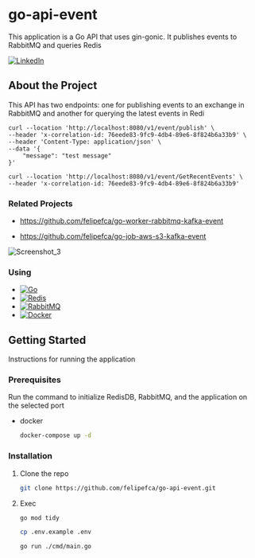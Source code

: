 # go-api-event
This application is a Go API that uses gin-gonic. It publishes events to RabbitMQ and queries Redis

[![LinkedIn][linkedin-shield]][linkedin-url]


<!-- ABOUT THE PROJECT -->
## About the Project

This API has two endpoints: one for publishing events to an exchange in RabbitMQ and another for querying the latest events in Redi

```
curl --location 'http://localhost:8080/v1/event/publish' \
--header 'x-correlation-id: 76eede83-9fc9-4db4-89e6-8f824b6a33b9' \
--header 'Content-Type: application/json' \
--data '{
    "message": "test message"
}'
```

```
curl --location 'http://localhost:8080/v1/event/GetRecentEvents' \
--header 'x-correlation-id: 76eede83-9fc9-4db4-89e6-8f824b6a33b9'
```

### Related Projects
- https://github.com/felipefca/go-worker-rabbitmq-kafka-event

- https://github.com/felipefca/go-job-aws-s3-kafka-event

![Screenshot_3](https://github.com/felipefca/go-api-event/assets/21323326/691c6cfe-2bce-48bc-b437-b60964738db4)

### Using



* [![Go][Go-badge]][Go-url]
* [![Redis](https://img.shields.io/badge/Redis-v6.0-red.svg)](https://redis.io/)
* [![RabbitMQ][RabbitMQ-badge]][RabbitMQ-url]
* [![Docker][Docker-badge]][Docker-url]

<!-- GETTING STARTED -->
## Getting Started

Instructions for running the application

### Prerequisites

Run the command to initialize RedisDB, RabbitMQ, and the application on the selected port
* docker
  ```sh
  docker-compose up -d
  ```

### Installation

1. Clone the repo
   ```sh
   git clone https://github.com/felipefca/go-api-event.git
   ```

2. Exec
   ```sh
   go mod tidy
   ```
   
   ```sh
   cp .env.example .env
   ```
      
   ```sh
   go run ./cmd/main.go
   ```


<!-- MARKDOWN LINKS & IMAGES -->
<!-- https://www.markdownguide.org/basic-syntax/#reference-style-links -->
[linkedin-shield]: https://img.shields.io/badge/-LinkedIn-black.svg?style=for-the-badge&logo=linkedin&colorB=555
[linkedin-url]: https://www.linkedin.com/in/felipe-fernandes-fca/
[Go-url]: https://golang.org/
[Go-badge]: https://img.shields.io/badge/go-%2300ADD8.svg?style=flat&logo=go&logoColor=white
[RabbitMQ-badge]: https://img.shields.io/badge/rabbitmq-%23ff6600.svg?style=flat&logo=rabbitmq&logoColor=white
[RabbitMQ-url]: https://www.rabbitmq.com/
[Docker-badge]: https://img.shields.io/badge/docker-%230db7ed.svg?style=flat&logo=docker&logoColor=white
[Docker-url]: https://www.docker.com/
